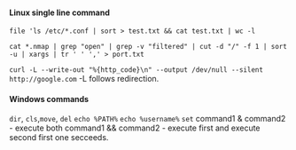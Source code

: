#### Linux single line command

`file 'ls /etc/*.conf | sort > test.txt && cat test.txt | wc -l` 

`cat *.nmap | grep "open" | grep -v "filtered" | cut -d "/" -f 1 | sort -u | xargs | tr ' ' ',' > port.txt`

`curl -L --write-out "%{http_code}\n" --output /dev/null --silent http://google.com` -L follows redirection.

#### Windows commands

`dir`, `cls`,`move`, `del`
`echo %PATH%`
`echo %username%`
`set`
command1 & command2 - execute both
command1 && command2 - execute first and execute second first one secceeds.